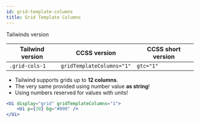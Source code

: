 ```yaml
---
id: grid-template-columns
title: Grid Template Columns
---
```


Tailwinds version

| Tailwind version | CCSS version              | CCSS short version |
| ---------------- | ------------------------- | ------------------ |
| `.grid-cols-1`   | `gridTemplateColumns="1"` | `gtc="1"`          |

-   Tailwind supports grids up to **12 columns**.
-   The very same provided using number value **as string**!
-   Using numbers reserved for values with units!

```jsx live
<Ui display="grid" gridTemplateColumns="1">
    <Ui p={30} bg="#000" />
</Ui>
```

